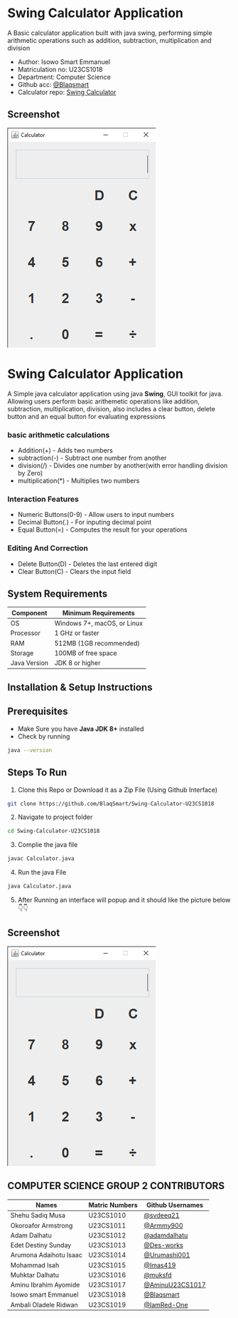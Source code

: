 # Swing Calculator Application

A Basic calculator application built with java swing, performing simple arithmetic operations such as addition, subtraction, multiplication and division

- Author: Isowo Smart Emmanuel
- Matriculation no: U23CS1018
- Department: Computer Science
- Github acc: [@Blaqsmart](https://github.com/Blaqsmart)
- Calculator repo: [Swing Calculator](https://github.com/Blaqsmart/Swing-Calculator-U23CS1018)

## Screenshot

![Calculator-Picture](./images/calculator-img.png)


# Swing Calculator Application

A Simple java calculator application using java **Swing**, GUI toolkit for java. Allowing users perform basic arithemetic operations like addition, subtraction, multiplication, division, also includes a clear button, delete button and an equal button for evaluating expressions

### basic arithmetic calculations
- Addition(+) - Adds two numbers
- subtraction(-) - Subtract one number from another
- division(/) - Divides one number by another(with error handling division by Zero)
- multiplication(*) - Multiplies two numbers

### Interaction Features
- Numeric Buttons(0-9) - Allow users to input numbers
- Decimal Button(.) - For inputing decimal point
- Equal Button(=) - Computes the result for your operations

### Editing And Correction
- Delete Button(D) - Deletes the last entered digit
- Clear Button(C) - Clears the input field

## System Requirements

| Component | Minimum Requirements |
| ------------------------------ | ----------------------- |
| OS | Windows 7+, macOS, or Linux |
| Processor | 1 GHz or faster |
| RAM | 512MB (1GB recommended) |
| Storage | 100MB of free space |
| Java Version | JDK 8 or higher |

## Installation & Setup Instructions

## Prerequisites
- Make Sure you have **Java JDK 8+** installed
- Check by running
```bash
java --version
```

## Steps To Run
1. Clone this Repo or Download it as a Zip File (Using Github Interface)
```bash
git clone https://github.com/BlaqSmart/Swing-Calculator-U23CS1018
```
2. Navigate to project folder
```bash
cd Swing-Calculator-U23CS1018
```
3. Complie the java file
```bash
javac Calculator.java
```
4.  Run the java File
```bash
java Calculator.java
```
5. After Running an interface will popup and it should like the picture below 👇👇

## Screenshot

![Calculator-Picture](./images/calculator-img.png)


## COMPUTER SCIENCE GROUP 2 CONTRIBUTORS

| Names | Matric Numbers | Github Usernames |
|------------|------------|------------|
| Shehu Sadiq Musa | U23CS1010 | [@svdeeq21](https://github.com/svdeeq21) |
| Okoroafor Armstrong | U23CS1011 | [@Armmy900](https://github.com/Armmy900/) |
| Adam Dalhatu | U23CS1012 | [@adamdalhatu](https://github.com/iamRed-One) |
| Edet Destiny Sunday | U23CS1013 | [@Des-works](https://github.com/Des-works) |
| Arumona Adaihotu Isaac | U23CS1014 | [@Urumashi001](https://github.com/Urumashi001) |
| Mohammad Isah | U23CS1015 | [@Imas419](https://github.com/Imas419) |
| Muhktar Dalhatu | U23CS1016 | [@muksfd](https://github.com/muksfd) |
| Aminu Ibrahim Ayomide | U23CS1017 | [@AminuU23CS1017](https://github.com/AminuU23CS1017) |
| Isowo smart Emmanuel | U23CS1018 | [@Blaqsmart](https://github.com/Blaqsmart) |
| Ambali Oladele Ridwan | U23CS1019 | [@IamRed-One](https://github.com/iamRed-One) |
